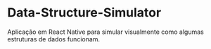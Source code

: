 # Data-Structure-Simulator
Aplicação em React Native para simular visualmente como algumas estruturas de dados funcionam.
